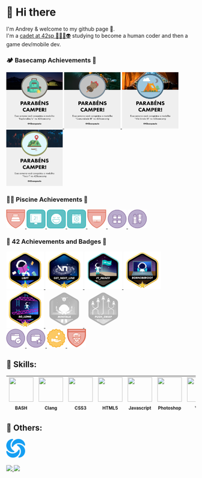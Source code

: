 # 👋 Hi there 
I'm Andrey & welcome to my github page 🙂.<br>
I'm a <a href="https://profile.intra.42.fr/users/adantas-" target="_blank">cadet at 42sp 👨‍🚀🚀👽</a> studying to become a <bold>human coder</bold> and then a game dev/mobile dev.<br>

### 🏕️ Basecamp Achievements 🏅
<a href="https://github.com/andreyvdl/Piscine-July2022" target="_blank">
<img src="./images/explorador.png" alt="Montei a barraca" width="150" height="150"> <img src="./images/Comunidade-3.png" alt="Você disse evento?" width="150" height="150"> <img src="./images/Vila-Unida-3.png" alt="Saudades da vila" width="150" height="150"> <img src="./images/Foco-1.png" alt="25% focado" width="150" height="150">
</a><br>

### 🏊‍♂️ Piscine Achievements 🏅
<a href="https://github.com/andreyvdl/Piscine-July2022" target="_blank">
<img src="./images/90hours.svg" alt="90 horas ein..." width="50" height="50"> <img src="./images/ace_defenser.svg" alt="OBJECTION!" width="50" height="50"> <img src="./images/aval_ahead.svg" alt="Outstanding project" width="50" height="50"> <img src="./images/film_buff_5.svg" alt="7 ou mais vídeos todos os dias" width="50" height="50"> <img src="./images/same_pc.svg" alt="meu, meu, meu..." width="50" height="50"> <img src="./images/speedrunner_1.svg" alt="delta = -0.001" width="50" height="50"> <img src="./images/welcome_to_42.svg" alt="parabains, muitos parabains" width="50" height="50">
</a><br>

### 🤖 42 Achievements and Badges 🏅
<a href="https://github.com/andreyvdl/42-libft" target="_blank">
<img src="./images/libftm.png" alt="Silêncio na biblioteca 🤫" width="100" height="100">
</a>
<a href="https://github.com/andreyvdl/42-get-next-line" target="_blank">
<img src="./images/get_next_linem.png" alt="Raba eni" width="100" height="100">
</a>
<a href="https://github.com/andreyvdl/42-ft_printf" target="_blank">
<img src="./images/ft_printfe.png" alt="agora da pra usar printf" width="100" height="100">
</a>
<a href="https://github.com/andreyvdl/42-Born2BeRoot" target="_blank">
<img src="./images/born2berootm.png" alt="já da pra formatar o pc" width="100" height="100">
</a>
<a href="https://github.com/andreyvdl/42-so_long" target="_blank">
<img src="./images/so_longm.png" alt="7 ou mais funções todo dia" width="100" height="100">
</a>
<a href="https://github.com/andreyvdl/42-minitalk" target="_blank">
<img src="./images/minitalkn.png" alt="... --- ..." width="100" height="100" style="filter:grayscale(100%);opacity:0.3">
</a>
<a href="https://github.com/andreyvdl/42-push_swap" target="_blank">
<img src="./images/push_swapn.png" alt="" width="100" height="100" style="filter:grayscale(100%);opacity:0.3"><br>
</a>

<a href="https://github.com/andreyvdl/Piscine-July2022" target="_blank">
<img src="./images/validaded3.svg" alt="projeto validado" width="50" height="50"> <img src="./images/bonus_hunter.svg" alt="caçadores de bonus" width="50" height="50"> <img src="./images/rich1.svg" alt="here comes the money" width="50" height="50"> <img src="./images/billgates1.svg" alt="todo programador é preguiçoso" width="50" height="50">
</a>

## 🔰 Skills: 
<img src="https://cdn.jsdelivr.net/gh/devicons/devicon/icons/bash/bash-original.svg" width="65" height="65"><br><sub>BASH</sub> | <img src="https://cdn.jsdelivr.net/gh/devicons/devicon/icons/c/c-plain.svg" width="65" height="65"><br><sub>Clang</sub> | <img src="https://cdn.jsdelivr.net/gh/devicons/devicon/icons/css3/css3-plain-wordmark.svg" width="65" height="65"><br><sub>CSS3</sub> | <img src="https://cdn.jsdelivr.net/gh/devicons/devicon/icons/html5/html5-plain-wordmark.svg" width="65" height="65"><br><sub>HTML5</sub> | <img src="https://cdn.jsdelivr.net/gh/devicons/devicon/icons/javascript/javascript-plain.svg" width="65" height="65"><br><sub>Javascript</sub> | <img src="https://cdn.jsdelivr.net/gh/devicons/devicon/icons/photoshop/photoshop-line.svg" width="65" height="65"><br><sub>Photoshop</sub> | <img src="https://cdn.jsdelivr.net/gh/devicons/devicon/icons/vim/vim-original.svg" width="65" height="65"><br><sub>VIM</sub> | <img src="https://cdn.jsdelivr.net/gh/devicons/devicon/icons/go/go-original-wordmark.svg" width="65" height="65"><br><sub>GOlang</sub> | <img src="https://cdn.jsdelivr.net/gh/devicons/devicon/icons/vscode/vscode-original-wordmark.svg" width="65" height="65"><br><sub>VSCode</sub> | <img src="https://cdn.jsdelivr.net/gh/devicons/devicon/icons/debian/debian-plain-wordmark.svg" width="65" height="65"><br><sub>Linux/Debian</sub>
:---: | :---: | :---: | :---: | :---: | :---: | :---: | :---: | :---: | :---:

## 🧠 Others:
<a href="https://github.com/andreyvdl/Sololearn" target="_blank">
<img src="./images/sololearn_logo.svg" alt="home alone" width="50" height="50">
</a>
<br><br>

<a href="https://github.com/andreyvdl">
<img width="200" src="https://github-readme-stats.vercel.app/api/top-langs/?username=andreyvdl&langs_count=7&theme=chartreuse-dark"/>
<img height="200" src="https://github-readme-stats.vercel.app/api?username=andreyvdl&show_icons=true&theme=chartreuse-dark&include_all_commits=true&count_private=true"/>
<br>

<!--
**andreyvdl/andreyvdl** is a ✨ _special_ ✨ repository because its `README.md` (this file) appears on your GitHub profile.

Here are some ideas to get you started:

- 🔭 I’m currently working on ...
- 🌱 I’m currently learning Clang and Golang
- 👯 I’m looking to collaborate on ...
- 🤔 I’m looking for help with ...
- 💬 Ask me about ...
- 📫 How to reach me: ...
- 😄 Pronouns: male pronouns
- ⚡ Fun fact: ...
-->


